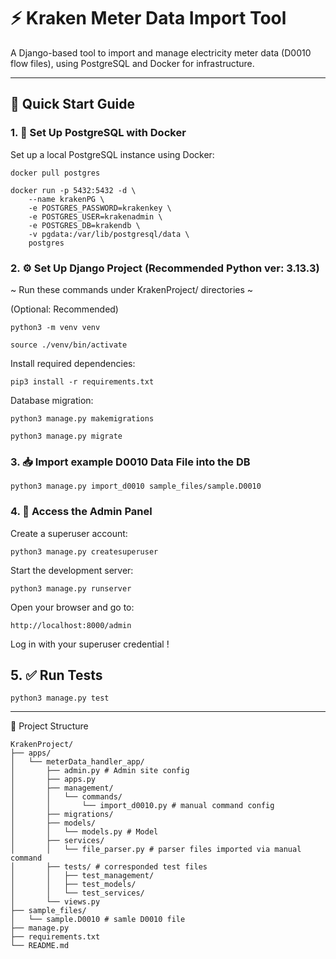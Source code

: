 # ⚡ Kraken Meter Data Import Tool

A Django-based tool to import and manage electricity meter data (D0010 flow files), using PostgreSQL and Docker for infrastructure.

---
## 🚀 Quick Start Guide


### 1. 🐘 Set Up PostgreSQL with Docker

Set up a local PostgreSQL instance using Docker:

```
docker pull postgres
```

```
docker run -p 5432:5432 -d \
    --name krakenPG \
    -e POSTGRES_PASSWORD=krakenkey \
    -e POSTGRES_USER=krakenadmin \
    -e POSTGRES_DB=krakendb \
    -v pgdata:/var/lib/postgresql/data \
    postgres
```


### 2. ⚙️ Set Up Django Project (Recommended Python ver: 3.13.3)

~ Run these commands under KrakenProject/ directories ~

(Optional: Recommended)
```
python3 -m venv venv
```

```
source ./venv/bin/activate
```

Install required dependencies:
```
pip3 install -r requirements.txt
```

Database migration:
```
python3 manage.py makemigrations
```

```
python3 manage.py migrate
```



### 3. 📥 Import example D0010 Data File into the DB

```
python3 manage.py import_d0010 sample_files/sample.D0010  
```



### 4. 🔐 Access the Admin Panel

Create a superuser account:

```
python3 manage.py createsuperuser
```

Start the development server:

```
python3 manage.py runserver
```

Open your browser and go to:

```
http://localhost:8000/admin 
```
Log in with your superuser credential !



## 5. ✅ Run Tests

```
python3 manage.py test    
```

---


📁 Project Structure

```
KrakenProject/
├── apps/
│   └── meterData_handler_app/
│       ├── admin.py # Admin site config
│       ├── apps.py
│       ├── management/
│       │   └── commands/
│       │       └── import_d0010.py # manual command config
│       ├── migrations/
│       ├── models/
│       │   └── models.py # Model
│       ├── services/
│       │   └── file_parser.py # parser files imported via manual command
│       ├── tests/ # corresponded test files
│       │   ├── test_management/
│       │   ├── test_models/
│       │   └── test_services/
│       └── views.py
├── sample_files/
│   └── sample.D0010 # samle D0010 file
├── manage.py
├── requirements.txt
└── README.md
```